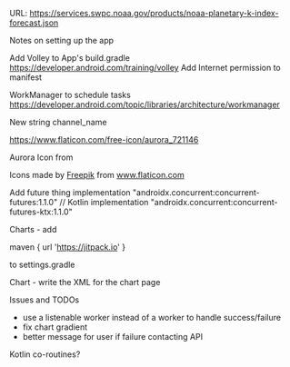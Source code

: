 URL: https://services.swpc.noaa.gov/products/noaa-planetary-k-index-forecast.json

Notes on setting up the app

Add Volley to App's build.gradle   https://developer.android.com/training/volley
Add Internet permission to manifest

WorkManager to schedule tasks
https://developer.android.com/topic/libraries/architecture/workmanager

New string channel_name

https://www.flaticon.com/free-icon/aurora_721146

Aurora Icon from <div>Icons made by <a href="https://www.freepik.com" title="Freepik">Freepik</a> from <a href="https://www.flaticon.com/" title="Flaticon">www.flaticon.com</a></div>

Add future thing
implementation "androidx.concurrent:concurrent-futures:1.1.0"
    // Kotlin
    implementation "androidx.concurrent:concurrent-futures-ktx:1.1.0"

Charts - add

  maven { url 'https://jitpack.io' }

to settings.gradle

Chart - write the XML for the chart page

Issues and TODOs

* use a listenable worker instead of a worker to handle success/failure
* fix chart gradient
* better message for user if failure contacting API

Kotlin co-routines?
